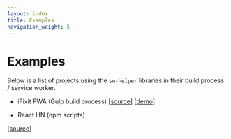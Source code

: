 ```yaml
---
layout: index
title: Examples
navigation_weight: 5
---
```

# Examples

Below is a list of projects using the `sw-helper` libraries in their build process /
service worker.

- iFixit PWA (Gulp build process)
[[source](https://github.com/GoogleChrome/application-shell/tree/ifixit-pwa/ifixit-pwa)]
[[demo](https://ifixit-pwa.appspot.com/)]

- React HN (npm scripts)

[[source](https://github.com/insin/react-hn/tree/sw-helpers)]
